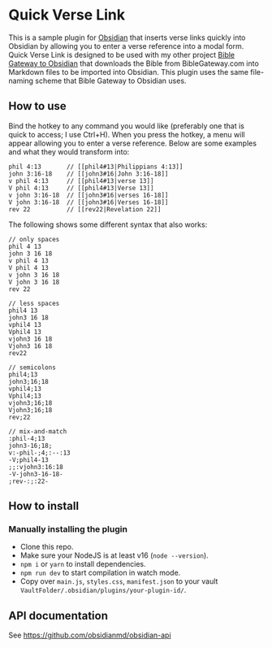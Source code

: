 # Quick Verse Link

This is a sample plugin for [Obsidian](https://obsidian.md) that inserts verse links quickly into Obsidian by allowing you to enter a verse reference into a modal form. Quick Verse Link is designed to be used with my other project [Bible Gateway to Obsidian](https://github.com/prestonharberts/biblegateway-to-obsidian) that downloads the Bible from BibleGateway.com into Markdown files to be imported into Obsidian. This plugin uses the same file-naming scheme that Bible Gateway to Obsidian uses.

## How to use

Bind the hotkey to any command you would like (preferably one that is quick to access; I use Ctrl+H). When you press the hotkey, a menu will appear allowing you to enter a verse reference. Below are some examples and what they would transform into:

```
phil 4:13       // [[phil4#13|Philippians 4:13]]
john 3:16-18    // [[john3#16|John 3:16-18]]
v phil 4:13     // [[phil4#13|verse 13]]
V phil 4:13     // [[phil4#13|Verse 13]]
v john 3:16-18  // [[john3#16|verses 16-18]]
V john 3:16-18  // [[john3#16|Verses 16-18]]
rev 22          // [[rev22|Revelation 22]]
```

The following shows some different syntax that also works:

```
// only spaces
phil 4 13
john 3 16 18
v phil 4 13
V phil 4 13
v john 3 16 18
V john 3 16 18
rev 22

// less spaces
phil4 13
john3 16 18
vphil4 13
Vphil4 13
vjohn3 16 18
Vjohn3 16 18
rev22

// semicolons
phil4;13
john3;16;18
vphil4;13
Vphil4;13
vjohn3;16;18
Vjohn3;16;18
rev;22

// mix-and-match
:phil-4;13
john3-16;18;
v:-phil-;4;:--:13
-V;phil4-13
;;:vjohn3:16:18
-V-john3-16-18-
;rev-:;:22-
```

## How to install

### Manually installing the plugin

- Clone this repo.
- Make sure your NodeJS is at least v16 (`node --version`).
- `npm i` or `yarn` to install dependencies.
- `npm run dev` to start compilation in watch mode.
- Copy over `main.js`, `styles.css`, `manifest.json` to your vault `VaultFolder/.obsidian/plugins/your-plugin-id/`.

## API documentation

See https://github.com/obsidianmd/obsidian-api
